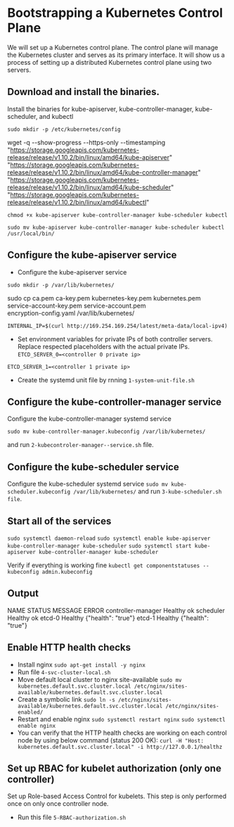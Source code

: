# Bootstrapping a Kubernetes Control Plane
We will set up a Kubernetes control plane. The control plane will manage the Kubernetes cluster and serves as its primary interface. It will show us a process of setting up a distributed Kubernetes control plane using two servers.

## Download and install the binaries.
Install the binaries for kube-apiserver, kube-controller-manager, kube-scheduler, and kubectl

`sudo mkdir -p /etc/kubernetes/config`

wget -q --show-progress --https-only --timestamping \
  "https://storage.googleapis.com/kubernetes-release/release/v1.10.2/bin/linux/amd64/kube-apiserver" \
  "https://storage.googleapis.com/kubernetes-release/release/v1.10.2/bin/linux/amd64/kube-controller-manager" \
  "https://storage.googleapis.com/kubernetes-release/release/v1.10.2/bin/linux/amd64/kube-scheduler" \
  "https://storage.googleapis.com/kubernetes-release/release/v1.10.2/bin/linux/amd64/kubectl"

`chmod +x kube-apiserver kube-controller-manager kube-scheduler kubectl`

`sudo mv kube-apiserver kube-controller-manager kube-scheduler kubectl /usr/local/bin/`

## Configure the kube-apiserver service
* Configure the kube-apiserver service

`sudo mkdir -p /var/lib/kubernetes/`

sudo cp ca.pem ca-key.pem kubernetes-key.pem kubernetes.pem \
  service-account-key.pem service-account.pem \
  encryption-config.yaml /var/lib/kubernetes/

`INTERNAL_IP=$(curl http://169.254.169.254/latest/meta-data/local-ipv4)`

* Set environment variables for private IPs of both controller servers. Replace respected placeholders with the actual private IPs.
`ETCD_SERVER_0=<controller 0 private ip>`

`ETCD_SERVER_1=<controller 1 private ip>`

* Create the systemd unit file by rnning `1-system-unit-file.sh`

## Configure the kube-controller-manager service
Configure the kube-controller-manager systemd service

`sudo mv kube-controller-manager.kubeconfig /var/lib/kubernetes/`

and run `2-kubecontroler-manager--service.sh` file.

## Configure the kube-scheduler service
Configure the kube-scheduler systemd service
`sudo mv kube-scheduler.kubeconfig /var/lib/kubernetes/` and run `3-kube-scheduler.sh file`.

## Start all of the services
`sudo systemctl daemon-reload`
`sudo systemctl enable kube-apiserver kube-controller-manager kube-scheduler`
`sudo systemctl start kube-apiserver kube-controller-manager kube-scheduler`

Verify if everything is working fine
`kubectl get componentstatuses --kubeconfig admin.kubeconfig`

## Output
NAME                 STATUS    MESSAGE              ERROR
controller-manager   Healthy   ok
scheduler            Healthy   ok
etcd-0               Healthy   {"health": "true"}
etcd-1               Healthy   {"health": "true"}

## Enable HTTP health checks
* Install nginx `sudo apt-get install -y nginx`
* Run file `4-svc-cluster-local.sh`
* Move default local cluster to nginx site-available
 `sudo mv kubernetes.default.svc.cluster.local /etc/nginx/sites-available/kubernetes.default.svc.cluster.local`
* Create a symbolic link
 `sudo ln -s /etc/nginx/sites-available/kubernetes.default.svc.cluster.local /etc/nginx/sites-enabled/`
* Restart and enable nginx
 `sudo systemctl restart nginx`
 `sudo systemctl enable nginx`
* You can verify that the HTTP health checks are working on each control node by using below command (status 200 OK):
 `curl -H "Host: kubernetes.default.svc.cluster.local" -i http://127.0.0.1/healthz`

## Set up RBAC for kubelet authorization (only one controller)
Set up Role-based Access Control for kubelets. This step is only performed once on only once controller node.
* Run this file `5-RBAC-authorization.sh`
